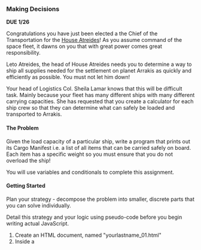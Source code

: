 ### Making Decisions
**DUE 1/26**

Congratulations you have just been elected a the Chief of the Transportation for the [House Atreides](https://dune.fandom.com/wiki/House_Atreides)! As you assume command of the space fleet, it dawns on you that with great power comes great responsibility. 

Leto Atreides, the head of 
House Atreides needs you to determine a way to ship all supplies needed for the settlement on planet Arrakis as quickly and efficiently as possible. You must not let him down!

Your head of Logistics Col. Sheila Lamar knows that this will be difficult task. Mainly because your fleet has many different ships with many different carrying capacities. She has requested that you create a calculator for each ship crew so that they can determine what can safely be loaded and transported to Arrakis.

#### The Problem

Given the load capacity of a particular ship, write a program that prints out its Cargo Manifest i.e. a list of all items that can be carried safely on board. Each item has a specific weight so you must ensure that you do not overload the ship!

You will use variables and conditionals to complete this assignment. 

#### Getting Started
Plan your strategy - decompose the problem into smaller, discrete parts that you can solve individually.

Detail this strategy and your logic using pseudo-code before you begin writing actual JavaScript.

1. Create an HTML document, named "yourlastname_01.html"
2. Inside a <script> tag, create a JavaScript program that does the following:
   - Begin by declearing the ship load capacity varible (see below) 
   - Create your own variables for all the items to be shipped. Set them as either 1 or 0 depending on whether you want to put them on the ship or not.
   - Using multiple if statements check if an item is loaded on the ship or not and print the name of the item to the console
   - Add all the weights of the loaded supplies.
   - If the total weight is *less* than load capacity of the ship then print "Items loaded safely and ready to depart" to the console
   - If the total weight is *more* than load capacity of the ship then print "Overloaded, try again" to the console.
      - You may try again by changing the variables for items to 1 and/or 0  

 You must submit your HTML file by uploading it to D2L by 5pm on the due date

#### Submitting Your Work
You must submit a single HTML document containing your JavaScript code with **comments** that show your process - how you started to think of the problem, what steps you needed to take, what was important to focus on, etc..

#### The variables:

Load capacity of the largest ship in the Atreides fleet. This weight is in **metric tons**

```
const ImperialTransporterCapcaity = 5 // metric tons

```

List of items to be shipped & their weights. These weights are in **kgs** 

- Food: 1500 kgs 
- Weapons: 1900 kgs
- Ammos: 750 kgs  
- Building Constructions Supplies: 2400 kgs  
- Zero Gravity Basket Ball Supplies: 100 kgs
- Transport Rover: 1200 kgs
- Backup Power Generators: 1500 kgs
- Water and Sanitation System: 600 kgs
- Communication Antennas: 700 kgs 
  
